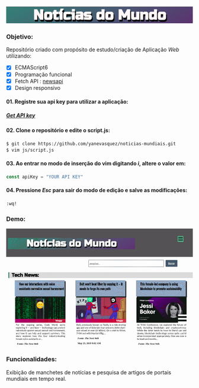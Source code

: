 <p align="center"><img src="img/banner.png"></p>

### Objetivo: 
Repositório criado com propósito de estudo/criação de Aplicação *Web* utilizando:

- [x] ECMAScript6 
- [x] Programação funcional
- [x] Fetch API : [newsapi](https://newsapi.org/)
- [x] Design responsivo

#### 01. Registre sua api key para utilizar a aplicação:

 ##### [Get API key](https://newsapi.org/)
 
#### 02. Clone o repositório e edite o script.js:
```bash
$ git clone https://github.com/yanevasquez/noticias-mundiais.git
$ vim js/script.js 
```
#### 03. Ao entrar no modo de inserção do vim digitando *i*, altere o valor em:
```javascript
const apiKey = "YOUR API KEY"
```
#### 04. Pressione *Esc* para sair do modo de edição e salve as modificações: 
```bash
:wq!
```
### Demo:

 ![Demo-gif](img/noticiasMundo.gif)

 ### Funcionalidades:

Exibição de manchetes de notícias e pesquisa de artigos de portais mundiais em tempo real. 


